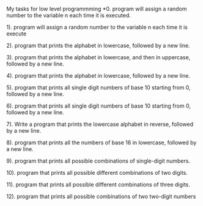 My tasks for low level programmming
*0.   program will assign a random number to the variable n each time it is executed.

1).  program will assign a random number to the variable n each time it is execute

2).  program that prints the alphabet in lowercase, followed by a new line.
 
3).  program that prints the alphabet in lowercase, and then in uppercase, followed by a new line.

4).  program that prints the alphabet in lowercase, followed by a new line.

5).  program that prints all single digit numbers of base 10 starting from 0, followed by a new line.

6).  program that prints all single digit numbers of base 10 starting from 0, followed by a new line.

7).  Write a program that prints the lowercase alphabet in reverse, followed by a new line.

8).  program that prints all the numbers of base 16 in lowercase, followed by a new line.

9).   program that prints all possible combinations of single-digit numbers.

10).   program that prints all possible different combinations of two digits.

11).   program that prints all possible different combinations of three digits.

12).    program that prints all possible combinations of two two-digit numbers 
